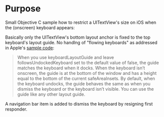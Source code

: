 # Purpose
Small Objective C sample how to restrict a UITextView's size on iOS when the (onscreen) keyboard appears:

Basically only the UITextView's bottom layout anchor is fixed to the top keyboard's layout guide. No handlng of "flowing keyboards" as addressed in Apple's [sample code](https://developer.apple.com/documentation/uikit/keyboards_and_input/adjusting_your_layout_with_keyboard_layout_guide>):

> When you use keyboardLayoutGuide and leave followsUndockedKeyboard set to the default value of false, the guide matches the keyboard when it docks. When the keyboard isn’t onscreen, the guide is at the bottom of the window and has a height equal to the bottom of the current safeAreaInsets. By default, when the keyboard undocks, the guide behaves the same as when you dismiss the keyboard or the keyboard isn’t visible. You can use the guide like any other layout guide.

A navigation bar item is added to dismiss the keyboard by resigning first responder.
